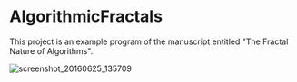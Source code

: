 # AlgorithmicFractals
This project is an example program of the manuscript entitled "The Fractal Nature of Algorithms".

![screenshot_20160625_135709](https://cloud.githubusercontent.com/assets/3148120/16356559/dad067f2-3adc-11e6-8c38-d2e64b4214ab.png)